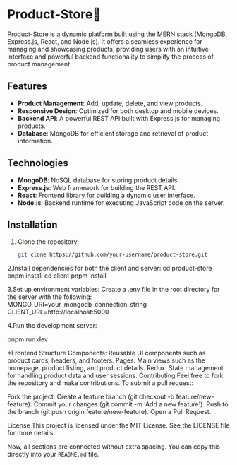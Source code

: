 # Product-Store🛒

Product-Store is a dynamic platform built using the MERN stack (MongoDB, Express.js, React, and Node.js). It offers a seamless experience for managing and showcasing products, providing users with an intuitive interface and powerful backend functionality to simplify the process of product management.

## Features
- **Product Management**: Add, update, delete, and view products.
- **Responsive Design**: Optimized for both desktop and mobile devices.
- **Backend API**: A powerful REST API built with Express.js for managing products.
- **Database**: MongoDB for efficient storage and retrieval of product information.

## Technologies
- **MongoDB**: NoSQL database for storing product details.
- **Express.js**: Web framework for building the REST API.
- **React**: Frontend library for building a dynamic user interface.
- **Node.js**: Backend runtime for executing JavaScript code on the server.

## Installation

1. Clone the repository:
   ```bash
   git clone https://github.com/your-username/product-store.git
2.Install dependencies for both the client and server:
cd product-store
pnpm install
cd client
pnpm install


3.Set up environment variables: Create a .env file in the root directory for the server with the following:
MONGO_URI=your_mongodb_connection_string
CLIENT_URL=http://localhost:5000


4.Run the development server:

pnpm run dev

*Frontend Structure
Components: Reusable UI components such as product cards, headers, and footers.
Pages: Main views such as the homepage, product listing, and product details.
Redux: State management for handling product data and user sessions.
Contributing
Feel free to fork the repository and make contributions. To submit a pull request:

Fork the project.
Create a feature branch (git checkout -b feature/new-feature).
Commit your changes (git commit -m 'Add a new feature').
Push to the branch (git push origin feature/new-feature).
Open a Pull Request.

License
This project is licensed under the MIT License. See the LICENSE file for more details.


Now, all sections are connected without extra spacing. You can copy this directly into your `README.md` file.


